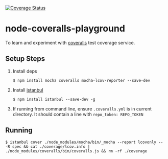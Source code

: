 [![Coverage Status](https://coveralls.io/repos/pfeilbr/node-coveralls-playground/badge.svg?branch=master&service=github)](https://coveralls.io/github/pfeilbr/node-coveralls-playground?branch=master)

# node-coveralls-playground

To learn and experiment with [coveralls](https://coveralls.io/) test coverage service.

## Setup Steps

1. Install deps

    ```
    $ npm install mocha coveralls mocha-lcov-reporter --save-dev
    ```

2. Install [istanbul](https://gotwarlost.github.io/istanbul/)

    ```
    $ npm install istanbul --save-dev -g
    ```

3. If running from command line, ensure `.coveralls.yml` is in current directory.  It should contain a line with `repo_token: REPO_TOKEN`

## Running

```
$ istanbul cover ./node_modules/mocha/bin/_mocha --report lcovonly -- -R spec && cat ./coverage/lcov.info | ./node_modules/coveralls/bin/coveralls.js && rm -rf ./coverage
```